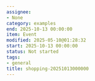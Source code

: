 ```yaml
---
assignee:
- None
category: examples
end: 2025-10-13 00:00:00
item: Event
modified: 2025-05-10@01:28:32
start: 2025-10-13 00:00:00
status: Not started
tags:
- general
title: shopping-20251013000000
---
```


